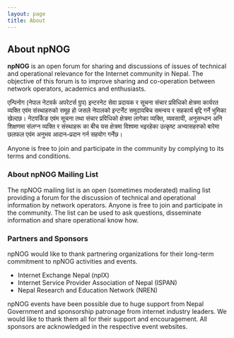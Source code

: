 ```yaml
---
layout: page
title: About
---
```


## About npNOG

**npNOG** is an open forum for sharing and discussions of issues of technical and operational relevance for the Internet community in Nepal. The objective of this forum is to improve sharing and co-operation between network operators, academics and enthusiasts.

एन्पिनोग (नेपाल नेटवर्क अपरेटर्स ग्रुप) इन्टरनेट सेवा प्रदायक र सूचना संचार प्रविधिको क्षेत्रमा कार्यरत व्यक्ति एवंम संस्थाहरुको समूह हो जसले नेपालको इन्टर्नेट समुदायबिच समन्वय र सहकार्य बृद्दि गर्ने भुमिका खेल्दछ। नेटवर्किङ एवंम सूचना तथा संचार प्रविधिको क्षेत्रमा लागेका व्यक्ति, व्यवसायी, अनुसन्धान अनि शिक्षणमा संलग्न व्यक्ति र संस्थाहरू का बीच यस क्षेत्रमा विश्वमा भइरहेका उत्कृष्ट अभ्यासहरुको बारेमा छलफल एवंम अनुभव आदान–प्रदान गर्न सहयोग गर्नेछ।

Anyone is free to join and participate in the community by complying to its terms and conditions.

### About npNOG Mailing List

The npNOG mailing list is an open (sometimes moderated) mailing list providing a forum for the discussion of technical and operational information by network operators. Anyone is free to join and participate in the community. The list can be used to ask questions, disseminate information and share operational know how.

### Partners and Sponsors

npNOG would like to thank partnering organizations for their long-term commitment to npNOG activities and events.

- Internet Exchange Nepal (npIX)
- Internet Service Provider Association of Nepal (ISPAN)
- Nepal Research and Education Network (NREN)

npNOG events have been possible due to huge support from Nepal Government and sponsorship patronage from internet industry leaders. We would like to thank them all for their support and encouragement. All sponsors are acknowledged in the respective event websites.
